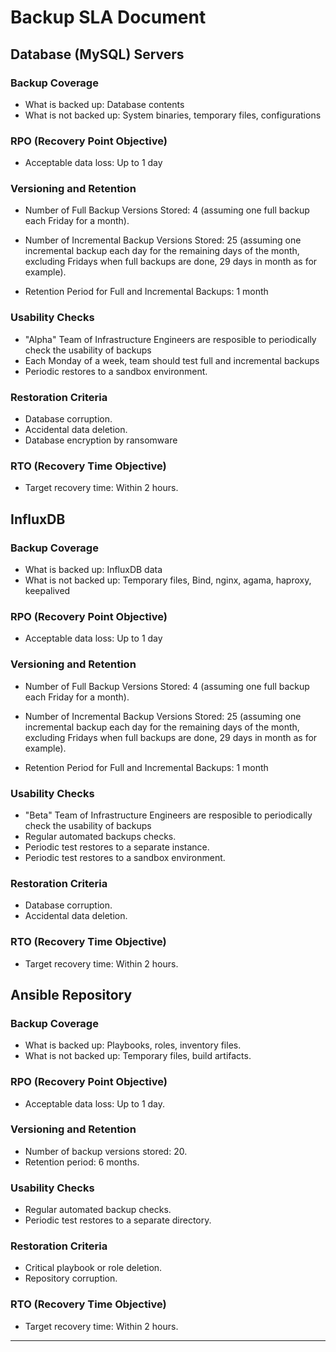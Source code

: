 # Backup SLA Document

## Database (MySQL) Servers

### Backup Coverage
- What is backed up: Database contents
- What is not backed up: System binaries, temporary files, configurations

### RPO (Recovery Point Objective)
- Acceptable data loss: Up to 1 day

### Versioning and Retention
-  Number of Full Backup Versions Stored: 4 (assuming one full backup each Friday for a month).
    
- Number of Incremental Backup Versions Stored: 25 (assuming one incremental backup each day for the remaining  days of the month, excluding Fridays when full backups are done, 29 days in month as for example).

- Retention Period for Full and Incremental Backups: 1 month

### Usability Checks
- "Alpha" Team of Infrastructure Engineers are resposible to periodically check the usability of backups
- Each Monday of a week, team should test full and incremental backups 
- Periodic restores to a sandbox environment.

### Restoration Criteria
- Database corruption.
- Accidental data deletion.
- Database encryption by ransomware

### RTO (Recovery Time Objective)
- Target recovery time: Within 2 hours.

## InfluxDB

### Backup Coverage
- What is backed up: InfluxDB data 
- What is not backed up: Temporary files, Bind, nginx, agama, haproxy, keepalived

### RPO (Recovery Point Objective)
- Acceptable data loss: Up to 1 day

### Versioning and Retention
-  Number of Full Backup Versions Stored: 4 (assuming one full backup each Friday for a month).
    
- Number of Incremental Backup Versions Stored: 25 (assuming one incremental backup each day for the remaining  days of the month, excluding Fridays when full backups are done, 29 days in month as for example).

- Retention Period for Full and Incremental Backups: 1 month

### Usability Checks
- "Beta" Team of Infrastructure Engineers are resposible to periodically check the usability of backups
- Regular automated backups checks.
- Periodic test restores to a separate instance.
- Periodic test restores to a sandbox environment.

### Restoration Criteria
- Database corruption.
- Accidental data deletion.

### RTO (Recovery Time Objective)
- Target recovery time: Within 2 hours.

## Ansible Repository

### Backup Coverage
- What is backed up: Playbooks, roles, inventory files.
- What is not backed up: Temporary files, build artifacts.

### RPO (Recovery Point Objective)
- Acceptable data loss: Up to 1 day.

### Versioning and Retention
- Number of backup versions stored: 20.
- Retention period: 6 months.

### Usability Checks
- Regular automated backup checks.
- Periodic test restores to a separate directory.

### Restoration Criteria
- Critical playbook or role deletion.
- Repository corruption.

### RTO (Recovery Time Objective)
- Target recovery time: Within 2 hours.

---